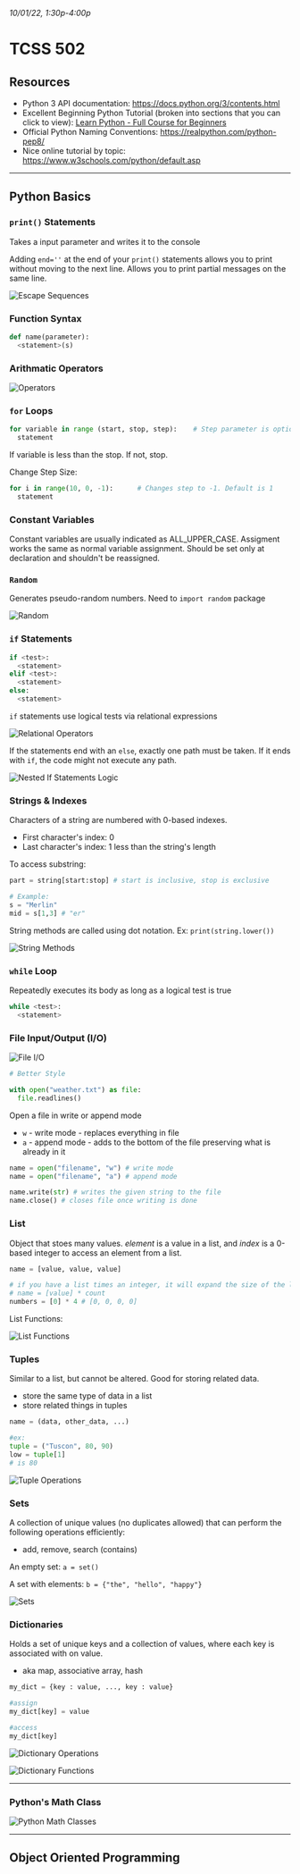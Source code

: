 _10/01/22, 1:30p-4:00p_

# TCSS 502

## Resources
- Python 3 API documentation: https://docs.python.org/3/contents.html
- Excellent Beginning Python Tutorial (broken into sections that you can click to view): [Learn Python - Full Course for Beginners](https://www.youtube.com/watch?v=rfscVS0vtbw&ab_channel=freeCodeCamp.org)
- Official Python Naming Conventions: https://realpython.com/python-pep8/
- Nice online tutorial by topic: https://www.w3schools.com/python/default.asp

----
## Python Basics

### **`print()` Statements**

Takes a input parameter and writes it to the console

Adding `end=''` at the end of your `print()` statements allows you to print without moving to the next line. Allows you to print partial messages on the same line.

![Escape Sequences](../img/EscapeSequences.png)

### **Function Syntax**
```python
def name(parameter):
  <statement>(s)
```

### **Arithmatic Operators**
![Operators](../../img/operators.png)


### **`for` Loops**
```python
for variable in range (start, stop, step):    # Step parameter is optional
  statement
```

If variable is less than the stop. If not, stop.

Change Step Size:
```python
for i in range(10, 0, -1):      # Changes step to -1. Default is 1
  statement
```

### **Constant Variables**

Constant variables are usually indicated as ALL_UPPER_CASE. Assigment works the same as normal variable assignment. Should be set only at declaration and shouldn't be reassigned.

### **`Random`**

Generates pseudo-random numbers. Need to `import random` package

![Random](../../img/random.png)


### **`if` Statements**

```python
if <test>:
  <statement>
elif <test>:
  <statement>
else:
  <statement>
```

`if` statements use logical tests via relational expressions

![Relational Operators](../../img/boolean.png)

If the statements end with an `else`, exactly one path must be taken. If it ends with `if`, the code might not execute any path. 

![Nested If Statements Logic](../../img/nestedif.png)

### **Strings & Indexes**

Characters of a string are numbered with 0-based indexes.
- First character's index: 0
- Last character's index: 1 less than the string's length

To access substring:
```python
part = string[start:stop] # start is inclusive, stop is exclusive

# Example:
s = "Merlin"
mid = s[1,3] # "er"
```

String methods are called using dot notation. Ex: `print(string.lower())`

![String Methods](../../img/stringmethods.png)

### **`while` Loop**

Repeatedly executes its body as long as a logical test is true

```python
while <test>:
  <statement>
```

### **File Input/Output (I/O)**

![File I/O](../../img/fileinputoutput.png)

```python
# Better Style

with open("weather.txt") as file:
  file.readlines()
```

Open a file in write or append mode
- `w` - write mode - replaces everything in file
- `a` - append mode - adds to the bottom of the file preserving what is already in it

```python
name = open("filename", "w") # write mode
name = open("filename", "a") # append mode

name.write(str) # writes the given string to the file
name.close() # closes file once writing is done
```

### **List**

Object that stoes many values. _element_ is a value in a list, and _index_ is a 0-based integer to access an element from a list.

```python
name = [value, value, value]

# if you have a list times an integer, it will expand the size of the list
# name = [value] * count
numbers = [0] * 4 # [0, 0, 0, 0]
```

List Functions:

![List Functions](../../img/listfunctions.png)

### **Tuples**

Similar to a list, but cannot be altered. Good for storing related data.
- store the same type of data in a list
- store related things in tuples

```python
name = (data, other_data, ...)

#ex:
tuple = ("Tuscon", 80, 90)
low = tuple[1]
# is 80
```

![Tuple Operations](../../img/tupleOps.png)

### **Sets**

A collection of unique values (no duplicates allowed) that can perform the following operations efficiently:
- add, remove, search (contains)

An empty set: `a = set()`

A set with elements: `b = {"the", "hello", "happy"}`

![Sets](../../img/sets.png)

### **Dictionaries**

Holds a set of unique keys and a collection of values, where each key is associated with on value.
- aka map, associative array, hash

```python 
my_dict = {key : value, ..., key : value}

#assign
my_dict[key] = value

#access
my_dict[key]
```

![Dictionary Operations](../../img/dictionaries.png)

![Dictionary Functions](../../img/dictoops.png)

****


### Python's Math Class

![Python Math Classes](../../img/MathClasses.png)



----
## Object Oriented Programming
